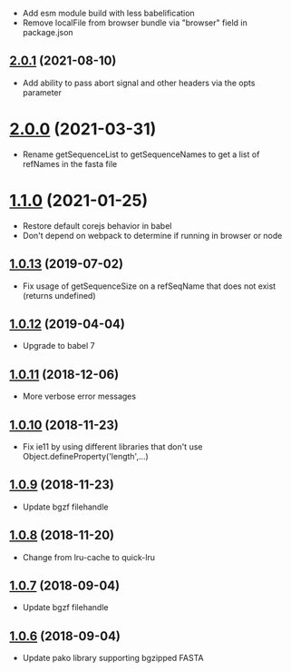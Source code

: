 - Add esm module build with less babelification
- Remove localFile from browser bundle via "browser" field in package.json

<a name="2.0.1"></a>
## [2.0.1](https://github.com/GMOD/indexedfasta-js/compare/v2.0.0...v2.0.1) (2021-08-10)



- Add ability to pass abort signal and other headers via the opts parameter

<a name="2.0.0"></a>

# [2.0.0](https://github.com/GMOD/indexedfasta-js/compare/v1.1.0...v2.0.0) (2021-03-31)

- Rename getSequenceList to getSequenceNames to get a list of refNames in the fasta file

<a name="1.1.0"></a>

# [1.1.0](https://github.com/GMOD/indexedfasta-js/compare/v1.0.12...v1.1.0) (2021-01-25)

- Restore default corejs behavior in babel
- Don't depend on webpack to determine if running in browser or node

## [1.0.13](https://github.com/GMOD/indexedfasta-js/compare/v1.0.12...v1.0.13) (2019-07-02)

- Fix usage of getSequenceSize on a refSeqName that does not exist (returns undefined)

## [1.0.12](https://github.com/GMOD/indexedfasta-js/compare/v1.0.11...v1.0.12) (2019-04-04)

- Upgrade to babel 7

## [1.0.11](https://github.com/GMOD/indexedfasta-js/compare/v1.0.10...v1.0.11) (2018-12-06)

- More verbose error messages

## [1.0.10](https://github.com/GMOD/indexedfasta-js/compare/v1.0.9...v1.0.10) (2018-11-23)

- Fix ie11 by using different libraries that don't use Object.defineProperty('length',...)

## [1.0.9](https://github.com/GMOD/indexedfasta-js/compare/v1.0.8...v1.0.9) (2018-11-23)

- Update bgzf filehandle

## [1.0.8](https://github.com/GMOD/indexedfasta-js/compare/v1.0.7...v1.0.8) (2018-11-20)

- Change from lru-cache to quick-lru

## [1.0.7](https://github.com/GMOD/indexedfasta-js/compare/v1.0.6...v1.0.7) (2018-09-04)

- Update bgzf filehandle

## [1.0.6](https://github.com/GMOD/indexedfasta-js/compare/v1.0.5...v1.0.6) (2018-09-04)

- Update pako library supporting bgzipped FASTA
